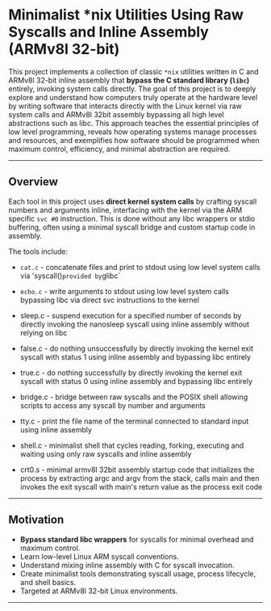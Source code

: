 # Minimalist *nix Utilities Using Raw Syscalls and Inline Assembly (ARMv8l 32-bit)

This project implements a collection of classic `*nix` utilities written in C and ARMv8l 32-bit inline assembly that **bypass the C standard library (`libc`)** entirely, invoking system calls directly. The goal of this project is to deeply explore and understand how computers truly operate at the hardware level by writing software that interacts directly with the Linux kernel via raw system calls and ARMv8l 32bit assembly bypassing all high level abstractions such as libc. This approach teaches the essential principles of low level programming, reveals how operating systems manage processes and resources, and exemplifies how software should be programmed when maximum control, efficiency, and minimal abstraction are required.

---

## Overview

Each tool in this project uses **direct kernel system calls** by crafting syscall numbers and arguments inline, interfacing with the kernel via the ARM specific `svc #0` instruction. This is done without any libc wrappers or stdio buffering, often using a minimal syscall bridge and custom startup code in assembly.

The tools include:

- `cat.c` - concatenate files and print to stdout using low level system calls via 'syscall()` provided by `glibc`

- `echo.c` - write arguments to stdout using low level system calls bypassing libc via direct svc instructions to the kernel

- sleep.c - suspend execution for a specified number of seconds by directly invoking the nanosleep syscall using inline assembly without relying on libc

- false.c - do nothing unsuccessfully by directly invoking the kernel exit syscall with status 1 using inline assembly and bypassing libc entirely

- true.c - do nothing successfully by directly invoking the kernel exit syscall with status 0 using inline assembly and bypassing libc entirely

- bridge.c - bridge between raw syscalls and the POSIX shell allowing scripts to access any syscall by number and arguments

- tty.c - print the file name of the terminal connected to standard input using inline assembly

- shell.c - minimalist shell that cycles reading, forking, executing and waiting using only raw syscalls and inline assembly

- crt0.s - minimal armv8l 32bit assembly startup code that initializes the process by extracting argc and argv from the stack, calls main and then invokes the exit syscall with main's return value as the process exit code


---

## Motivation

- **Bypass standard libc wrappers** for syscalls for minimal overhead and maximum control.
- Learn low-level Linux ARM syscall conventions.
- Understand mixing inline assembly with C for syscall invocation.
- Create minimalist tools demonstrating syscall usage, process lifecycle, and shell basics.
- Targeted at ARMv8l 32-bit Linux environments.

---
